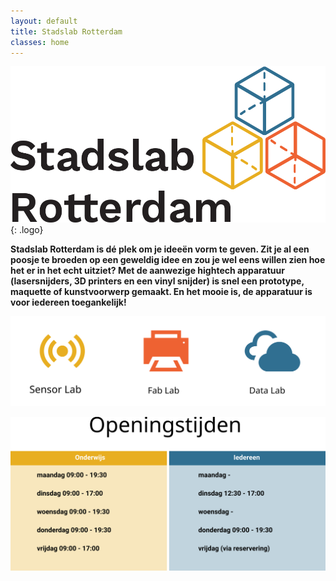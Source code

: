 ```yaml
---
layout: default
title: Stadslab Rotterdam
classes: home
---
```


![alt text](assets/svg/logo.svg "Stadslab"){: .logo}

**Stadslab Rotterdam is dé plek om je ideeën vorm te geven. Zit je al een poosje te broeden op een geweldig idee en zou je wel eens willen zien hoe het er in het echt uitziet? Met de aanwezige hightech apparatuur (lasersnijders, 3D printers en een vinyl snijder) is snel een prototype, maquette of kunstvoorwerp gemaakt. En het mooie is, de apparatuur is voor iedereen toegankelijk!**


![alt text](assets/svg/stadslabs.svg "SensorLab FabLab DataLab")

![alt text](assets/svg/hours.svg "Openingstijden Stadslab")